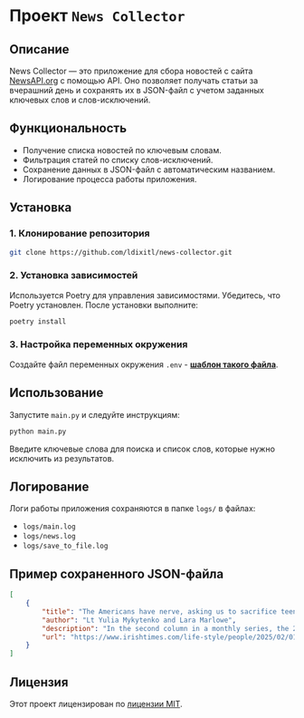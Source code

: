 # Проект `News Collector`

## Описание
News Collector — это приложение для сбора новостей с сайта [NewsAPI.org](https://newsapi.org/) с помощью API. Оно позволяет получать статьи за вчерашний день и сохранять их в JSON-файл с учетом заданных ключевых слов и слов-исключений.

## Функциональность
- Получение списка новостей по ключевым словам.
- Фильтрация статей по списку слов-исключений.
- Сохранение данных в JSON-файл с автоматическим названием.
- Логирование процесса работы приложения.

## Установка
### 1. Клонирование репозитория
```sh
git clone https://github.com/ldixitl/news-collector.git
```
### 2. Установка зависимостей
Используется Poetry для управления зависимостями. Убедитесь, что Poetry установлен.
После установки выполните:
```sh
poetry install
```
### 3. Настройка переменных окружения
Создайте файл переменных окружения `.env` - [**шаблон такого файла**](.env.sample).

## Использование
Запустите `main.py` и следуйте инструкциям:
```sh
python main.py
```
Введите ключевые слова для поиска и список слов, которые нужно исключить из результатов.

## Логирование
Логи работы приложения сохраняются в папке `logs/` в файлах:
- `logs/main.log`
- `logs/news.log`
- `logs/save_to_file.log`

## Пример сохраненного JSON-файла
```json
[
    {
        "title": "The Americans have nerve, asking us to sacrifice teenagers",
        "author": "Lt Yulia Mykytenko and Lara Marlowe",
        "description": "In the second column in a monthly series, the 29-year-old commander of a Ukrainian drone unit discusses fighting on while being unable to grieve for those lost in combat and how and when the war might end",
        "url": "https://www.irishtimes.com/life-style/people/2025/02/01/the-americans-have-nerve-asking-us-to-sacrifice-teenagers/"
    }
]
```

## Лицензия
Этот проект лицензирован по [лицензии MIT](LICENSE).

